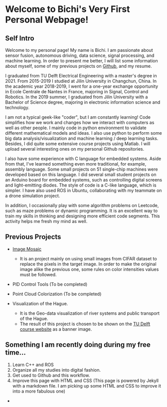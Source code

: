 # Welcome to Bichi's Very First Personal Webpage!

## Self Intro
Welcome to my personal page! My name is Bichi. I am passionate about sensor fusion, autonomous driving, data science, signal processing, and machine learning. 
In order to present me better, I will list some information about myself, some of my previous projects on [Github](https://github.com/AncientreeBILL), and my resume. 

I graduated from TU Delft Electrical Engineering with a master's degree in 2021. From 2015-2019 I studied at Jilin University in Changchun, China. In the academic year 2018-2019,  I went for a one-year exchange opportunity in Ecole Centrale de Nantes in France, majoring in Signal, Control and Robotics. In the 2019 summer, I graduated from Jilin University with a Bachelor of Science degree, majoring in electronic information science and technology. 


I am not a typical geek-like "coder", but I am constantly learning! Code simplifies how we work and changes how we interact with computers as well as other people. I mainly code in python environment to validate different mathematical models and ideas. I also use python to perform some big data analysis/visualization and machine learning / deep learning tasks. Besides, I did quite some extensive course projects using Matlab. I will upload several interesting ones on my personal Github repositories. 

I also have some experience with C language for embedded systems. Aside from that, I've learned something even more traditional, for example, assembly language. Some small projects on 51 single-chip machines were developed based on this language. I did several small student projects on an Arduino board for embedded systems, such as controlling digital screens and light-emitting diodes. The style of code is a C-like language, which is simpler. I have also used ROS in Ubuntu, collaborating with my teammate on a drone simulation project. 

In addition, I occasionally play with some algorithm problems on Leetcode, such as maze problems or dynamic programming. It is an excellent way to train my skills in thinking and designing more efficient code segments. This activity helps me fresh my mind as well.


## Previous Projects
- [Image Mosaic](https://github.com/AncientreeBILL/Image-Mosaic)
    - It is an project mainly on using small images from CIFAR dataset to replace the pixels in the target image. In order to make the original image alike the previous one, some rules on color intensities values must be followed.

- PID Control Tools (To be completed)

- Point Cloud Colorization (To be completed)

- Visualization of the Hague.
    - It is the Geo-data visualization of river systems and public transport of the Hague. 
    - The result of this project is chosen to be shown on the [TU Delft course website](https://cusp.tbm.tudelft.nl/teaching/) as a banner image.


    
<!-- You can use the [editor on GitHub](https://github.com/AncientreeBILL/AncientreeBILL.github.io/edit/main/index.md) to maintain and preview the content for your website in Markdown files.

Whenever you commit to this repository, GitHub Pages will run [Jekyll](https://jekyllrb.com/) to rebuild the pages in your site, from the content in your Markdown files. -->

<!-- ### Markdown

Markdown is a lightweight and easy-to-use syntax for styling your writing. It includes conventions for

```markdown
Syntax highlighted code block

# Header 1
## Header 2
### Header 3

- Bulleted
- List

1. Numbered
2. List

**Bold** and _Italic_ and `Code` text

[Link](url) and ![Image](src)
```

For more details see [GitHub Flavored Markdown](https://guides.github.com/features/mastering-markdown/).

### Jekyll Themes

Your Pages site will use the layout and styles from the Jekyll theme you have selected in your [repository settings](https://github.com/AncientreeBILL/AncientreeBILL.github.io/settings/pages). The name of this theme is saved in the Jekyll `_config.yml` configuration file.

### Support or Contact

Having trouble with Pages? Check out our [documentation](https://docs.github.com/categories/github-pages-basics/) or [contact support](https://support.github.com/contact) and we’ll help you sort it out. -->

## Something I am recently doing during my free time...
1. Learn C++ and ROS
2. Organize all my studies into digital fashion.
3. Get used to Github and this workflow.
4. Improve this page with HTML and CSS (This page is powered by Jekyll with a markdown file. I am picking up some HTML and CSS to improve it into a more fabulous one)



- 